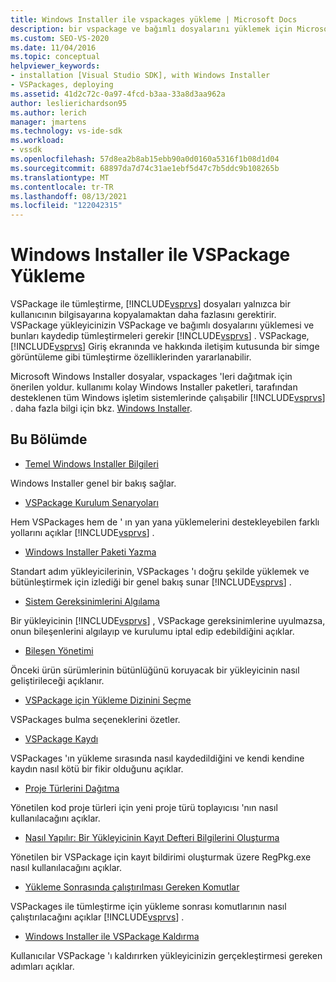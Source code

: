 ```yaml
---
title: Windows Installer ile vspackages yükleme | Microsoft Docs
description: bir vspackage ve bağımlı dosyalarını yüklemek için Microsoft Windows Installer kullanmayı ve bunları Visual Studio olarak kaydedip tümleştirmeyi öğrenin.
ms.custom: SEO-VS-2020
ms.date: 11/04/2016
ms.topic: conceptual
helpviewer_keywords:
- installation [Visual Studio SDK], with Windows Installer
- VSPackages, deploying
ms.assetid: 41d2c72c-0a97-4fcd-b3aa-33a8d3aa962a
author: leslierichardson95
ms.author: lerich
manager: jmartens
ms.technology: vs-ide-sdk
ms.workload:
- vssdk
ms.openlocfilehash: 57d8ea2b8ab15ebb90a0d0160a5316f1b08d1d04
ms.sourcegitcommit: 68897da7d74c31ae1ebf5d47c7b5ddc9b108265b
ms.translationtype: MT
ms.contentlocale: tr-TR
ms.lasthandoff: 08/13/2021
ms.locfileid: "122042315"
---
```

# <a name="installing-vspackages-with-windows-installer"></a>Windows Installer ile VSPackage Yükleme
VSPackage ile tümleştirme, [!INCLUDE[vsprvs](../../code-quality/includes/vsprvs_md.md)] dosyaları yalnızca bir kullanıcının bilgisayarına kopyalamaktan daha fazlasını gerektirir. VSPackage yükleyicinizin VSPackage ve bağımlı dosyalarını yüklemesi ve bunları kaydedip tümleştirmeleri gerekir [!INCLUDE[vsprvs](../../code-quality/includes/vsprvs_md.md)] . VSPackage, [!INCLUDE[vsprvs](../../code-quality/includes/vsprvs_md.md)] Giriş ekranında ve hakkında iletişim kutusunda bir simge görüntüleme gibi tümleştirme özelliklerinden yararlanabilir.

 Microsoft Windows Installer dosyalar, vspackages 'leri dağıtmak için önerilen yoldur. kullanımı kolay Windows Installer paketleri, tarafından desteklenen tüm Windows işletim sistemlerinde çalışabilir [!INCLUDE[vsprvs](../../code-quality/includes/vsprvs_md.md)] . daha fazla bilgi için bkz. [Windows Installer](/previous-versions/2kt85ked(v=vs.120)).

## <a name="in-this-section"></a>Bu Bölümde
- [Temel Windows Installer Bilgileri](../../extensibility/internals/windows-installer-basics.md)

 Windows Installer genel bir bakış sağlar.

- [VSPackage Kurulum Senaryoları](../../extensibility/internals/vspackage-setup-scenarios.md)

 Hem VSPackages hem de ' ın yan yana yüklemelerini destekleyebilen farklı yollarını açıklar [!INCLUDE[vsprvs](../../code-quality/includes/vsprvs_md.md)] .

- [Windows Installer Paketi Yazma](../../extensibility/internals/authoring-a-windows-installer-package.md)

 Standart adım yükleyicilerinin, VSPackages 'ı doğru şekilde yüklemek ve bütünleştirmek için izlediği bir genel bakış sunar [!INCLUDE[vsprvs](../../code-quality/includes/vsprvs_md.md)] .

- [Sistem Gereksinimlerini Algılama](../../extensibility/internals/detecting-system-requirements.md)

 Bir yükleyicinin [!INCLUDE[vsprvs](../../code-quality/includes/vsprvs_md.md)] , VSPackage gereksinimlerine uyulmazsa, onun bileşenlerini algılayıp ve kurulumu iptal edip edebildiğini açıklar.

- [Bileşen Yönetimi](../../extensibility/internals/component-management.md)

 Önceki ürün sürümlerinin bütünlüğünü koruyacak bir yükleyicinin nasıl geliştirileceği açıklanır.

- [VSPackage için Yükleme Dizinini Seçme](../../extensibility/internals/choosing-the-installation-directory-for-a-vspackage.md)

 VSPackages bulma seçeneklerini özetler.

- [VSPackage Kaydı](../../extensibility/internals/vspackage-registration.md)

 VSPackages 'ın yükleme sırasında nasıl kaydedildiğini ve kendi kendine kaydın nasıl kötü bir fikir olduğunu açıklar.

- [Proje Türlerini Dağıtma](../../extensibility/internals/deploying-project-types.md)

 Yönetilen kod proje türleri için yeni proje türü toplayıcısı 'nın nasıl kullanılacağını açıklar.

- [Nasıl Yapılır: Bir Yükleyicinin Kayıt Defteri Bilgilerini Oluşturma](../../extensibility/internals/how-to-generate-registry-information-for-an-installer.md)

 Yönetilen bir VSPackage için kayıt bildirimi oluşturmak üzere RegPkg.exe nasıl kullanılacağını açıklar.

- [Yükleme Sonrasında çalıştırılması Gereken Komutlar](../../extensibility/internals/commands-that-must-be-run-after-installation.md)

 VSPackages ile tümleştirme için yükleme sonrası komutlarının nasıl çalıştırılacağını açıklar [!INCLUDE[vsprvs](../../code-quality/includes/vsprvs_md.md)] .

- [Windows Installer ile VSPackage Kaldırma](../../extensibility/internals/uninstalling-a-vspackage-with-windows-installer.md)

 Kullanıcılar VSPackage 'ı kaldırırken yükleyicinizin gerçekleştirmesi gereken adımları açıklar.